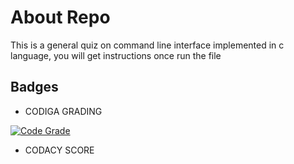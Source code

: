 # About Repo

This is a general quiz on command line interface implemented in c language, you will get instructions once run the file

## Badges
-  CODIGA GRADING

  [![Code Grade](https://api.codiga.io/project/32230/status/svg)](https://app.codiga.io/public/project/32230/M1_Ipl_data_viewer/dashboard)
  
-  CODACY SCORE

